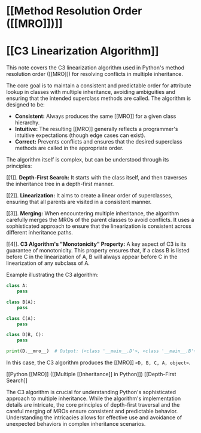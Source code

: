 # [[Method Resolution Order ([[MRO]])]]
# [[C3 Linearization Algorithm]] 
This note covers the C3 linearization algorithm used in Python's method resolution order ([[MRO]]) for resolving conflicts in multiple inheritance.

The core goal is to maintain a consistent and predictable order for attribute lookup in classes with multiple inheritance, avoiding ambiguities and ensuring that the intended superclass methods are called.  The algorithm is designed to be:

* **Consistent:**  Always produces the same [[MRO]] for a given class hierarchy.
* **Intuitive:** The resulting [[MRO]] generally reflects a programmer's intuitive expectations (though edge cases can exist).
* **Correct:** Prevents conflicts and ensures that the desired superclass methods are called in the appropriate order.


The algorithm itself is complex, but can be understood through its principles:

[[1]]. **Depth-First Search:**  It starts with the class itself, and then traverses the inheritance tree in a depth-first manner.


[[2]]. **Linearization:** It aims to create a linear order of superclasses, ensuring that all parents are visited in a consistent manner.


[[3]]. **Merging:** When encountering multiple inheritance, the algorithm carefully merges the MROs of the parent classes to avoid conflicts.  It uses a sophisticated approach to ensure that the linearization is consistent across different inheritance paths.


[[4]]. **C3 Algorithm's "Monotonicity" Property:** A key aspect of C3 is its guarantee of monotonicity. This property ensures that, if a class B is listed before C in the linearization of A, B will always appear before C in the linearization of any subclass of A.


Example illustrating the C3 algorithm:

```python
class A:
    pass

class B(A):
    pass

class C(A):
    pass

class D(B, C):
    pass

print(D.__mro__)  # Output: (<class '__main__.D'>, <class '__main__.B'>, <class '__main__.C'>, <class '__main__.A'>, <class 'object'>)
```

In this case, the C3 algorithm produces the [[MRO]] `<D, B, C, A, object>`.


[[Python [[MRO]]  ([[Multiple [[Inheritance]] in Python]]) [[Depth-First Search]]


The C3 algorithm is crucial for understanding Python's sophisticated approach to multiple inheritance. While the algorithm's implementation details are intricate, the core principles of depth-first traversal and the careful merging of MROs ensure consistent and predictable behavior.  Understanding the intricacies allows for effective use and avoidance of unexpected behaviors in complex inheritance scenarios.
